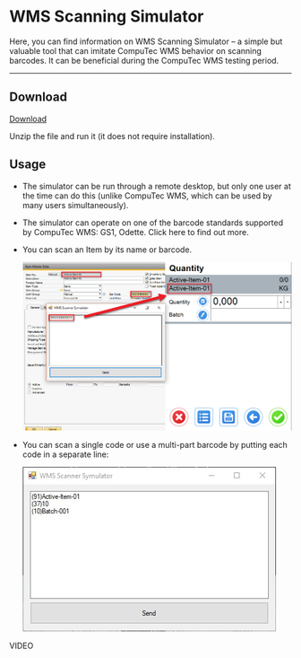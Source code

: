 # WMS Scanning Simulator

Here, you can find information on WMS Scanning Simulator – a simple but valuable tool that can imitate CompuTec WMS behavior on scanning barcodes. It can be beneficial during the CompuTec WMS testing period.

---

## Download

[Download](./media/WMSScannerSymulator.zip)

Unzip the file and run it (it does not require installation).

## Usage

- The simulator can be run through a remote desktop, but only one user at the time can do this (unlike CompuTec WMS, which can be used by many users simultaneously).

- The simulator can operate on one of the barcode standards supported by CompuTec WMS: GS1, Odette. Click here to find out more.

- You can scan an Item by its name or barcode.

    ![Item Name](./media/item-name-scan.png)

- You can scan a single code or use a multi-part barcode by putting each code in a separate line:

    ![Multiple Elements](./media/multi-part.jpg)

VIDEO